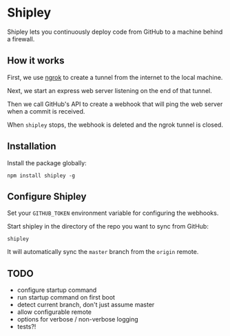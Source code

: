# Shipley

Shipley lets you continuously deploy code from GitHub to a 
machine behind a firewall. 

## How it works

First, we use [ngrok](https://ngrok.com/) to create a tunnel from the internet to the local machine.

Next, we start an express web server listening on the end of that tunnel.

Then we call GitHub's API to create a webhook that will ping the web server when a commit is received.

When `shipley` stops, the webhook is deleted and the ngrok tunnel is closed.

## Installation

Install the package globally:

    npm install shipley -g

## Configure Shipley

Set your `GITHUB_TOKEN` environment variable for configuring the webhooks.

Start shipley in the directory of the repo you want to sync from GitHub:

    shipley

It will automatically sync the `master` branch from the `origin` remote.

## TODO

- configure startup command
- run startup command on first boot
- detect current branch, don't just assume master
- allow configurable remote
- options for verbose / non-verbose logging
- tests?!
